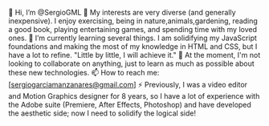 👋 Hi, I’m @SergioGML
👀 My interests are very diverse (and generally inexpensive). I enjoy exercising, being in nature,animals,gardening, reading a good book, playing entertaining games, and spending time with my loved ones.
🌱 I’m currently learning several things. I am solidifying my JavaScript foundations and making the most of my knowledge in HTML and CSS, but I have a lot to refine. "Little by little, I will achieve it."
💞️ At the moment, I'm not looking to collaborate on anything, just to learn as much as possible about these new technologies.
📫 How to reach me: [sergiogarciamanzanares@gmail.com]
⚡ Previously, I was a video editor and Motion Graphics designer for 8 years, so I have a lot of experience with the Adobe suite (Premiere, After Effects, Photoshop) and have developed the aesthetic side; now I need to solidify the logical side!

<!---
SergioGML/SergioGML is a ✨ special ✨ repository because its `README.md` (this file) appears on your GitHub profile.
You can click the Preview link to take a look at your changes.
--->
